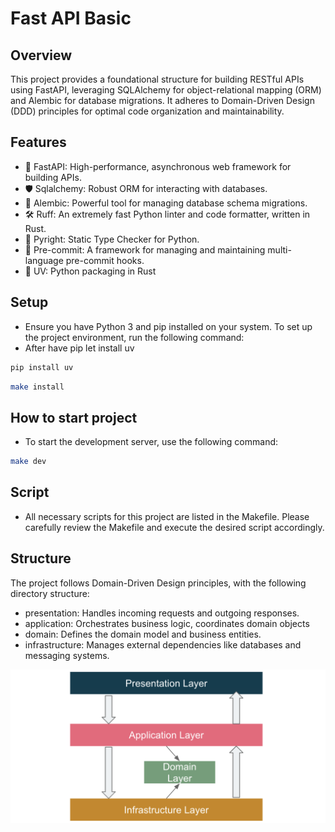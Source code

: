 # Fast API Basic

## Overview

This project provides a foundational structure for building RESTful APIs using FastAPI, leveraging SQLAlchemy for object-relational mapping (ORM) and Alembic for database migrations. It adheres to Domain-Driven Design (DDD) principles for optimal code organization and maintainability.

## Features

- 🚀 FastAPI: High-performance, asynchronous web framework for building APIs.
- 🛡️ Sqlalchemy: Robust ORM for interacting with databases.
- 📘 Alembic: Powerful tool for managing database schema migrations.
- 🛠️ Ruff: An extremely fast Python linter and code formatter, written in Rust.
- 🔦 Pyright: Static Type Checker for Python.
- 💈 Pre-commit: A framework for managing and maintaining multi-language pre-commit hooks.
- 🚢 UV: Python packaging in Rust

## Setup

- Ensure you have Python 3 and pip installed on your system. To set up the project environment, run the following command:
- After have pip let install uv

```bash
pip install uv
```

```bash
make install
```

## How to start project

- To start the development server, use the following command:

```bash
make dev
```

## Script

- All necessary scripts for this project are listed in the Makefile. Please carefully review the Makefile and execute the desired script accordingly.

## Structure

The project follows Domain-Driven Design principles, with the following directory structure:

- presentation: Handles incoming requests and outgoing responses.
- application: Orchestrates business logic, coordinates domain objects
- domain: Defines the domain model and business entities.
- infrastructure: Manages external dependencies like databases and messaging systems.

![ddd](docs/images/ddd.png)
